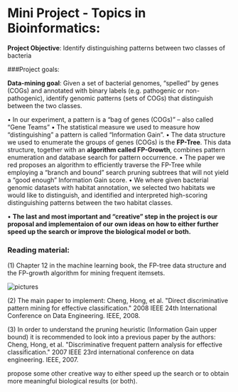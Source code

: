# Mini Project - Topics in Bioinformatics:

**Project Objective**: Identify distinguishing patterns between two classes of bacteria

###Project goals:

**Data-mining goal**: Given a set of bacterial genomes, “spelled” by genes (COGs) and annotated with binary
labels (e.g. pathogenic or non-pathogenic), identify genomic patterns (sets of COGs) that distinguish between
the two classes.


• In our experiment, a pattern is a “bag of genes (COGs)” – also called “Gene Teams”
• The statistical measure we used to measure how “distinguishing” a pattern is called “Information
Gain”.
• The data structure we used to enumerate the groups of genes (COGs) is the **FP-Tree**. This data
structure, together with an **algorithm called FP-Growth**, combines pattern enumeration and database search
for pattern occurrence.
• The paper we red proposes an algorithm to efficiently traverse the FP-Tree while employing a “branch
and bound” search pruning subtrees that will not yield a “good enough” Information Gain score.
• We where given bacterial genomic datasets with habitat annotation, we selected two habitats we would like to
distinguish, and identified and interpreted high-scoring distinguishing patterns between the two habitat classes.

• **The last and most important and “creative” step in the project is our proposal and implementaion of our own ideas on how
to either further speed up the search or improve the biological model or both.**


### Reading material:
(1) Chapter 12 in the machine learning book, the FP-tree data structure and the FP-growth
algorithm for mining frequent itemsets.

![pictures](https://images-na.ssl-images-amazon.com/images/I/41VTWhdpIlL._SX397_BO1,204,203,200_.jpg)

(2) The main paper to implement:
Cheng, Hong, et al. "Direct discriminative pattern mining for effective classification." 2008
IEEE 24th International Conference on Data Engineering. IEEE, 2008.

(3) In order to understand the pruning heuristic (Information Gain upper bound) it is
recommended to look into a previous paper by the authors:
Cheng, Hong, et al. "Discriminative frequent pattern analysis for effective classification." 2007
IEEE 23rd international conference on data engineering. IEEE, 2007.

 propose some other creative way to either speed up the search or to obtain more
meaningful biological results (or both).


